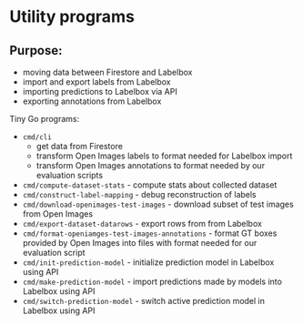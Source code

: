 # Utility programs

## Purpose:
- moving data between Firestore and Labelbox
- import and export labels from Labelbox
- importing predictions to Labelbox via API
- exporting annotations from Labelbox

Tiny Go programs:
- `cmd/cli` 
    - get data from Firestore
    - transform Open Images labels to format needed for Labelbox import
    - transform Open Images annotations to format needed by our evaluation scripts
- `cmd/compute-dataset-stats` - compute stats about collected dataset
- `cmd/construct-label-mapping` - debug reconstruction of labels
- `cmd/download-openimages-test-images` - download subset of test images from Open Images
- `cmd/export-dataset-datarows` - export rows from from Labelbox
- `cmd/format-openiamges-test-images-annotations` - format GT boxes provided by Open Images into files with format needed for our evaluation script
- `cmd/init-prediction-model` -  initialize prediction model in Labelbox using API
- `cmd/make-prediction-model` -  import predictions made by models into Labelbox using API
- `cmd/switch-prediction-model` - switch active prediction model in Labelbox using API
